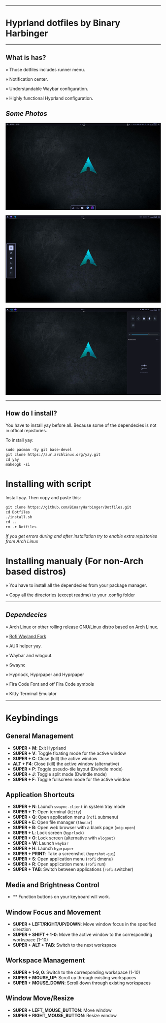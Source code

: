 
----------------------------------------------------------------------------------------

# Hyprland dotfiles by Binary Harbinger

----------------------------------------------------------------------------------------

## What is has?

» Those dotfiles includes runner menu.

» Notification center.

» Understandable Waybar configuration.

» Highly functional Hyprland configuration.

## *Some Photos*

![Photo](https://raw.githubusercontent.com/BinaryHarbinger/Dotfiles/main/readme/image.png?raw=true)


![Photo](https://raw.githubusercontent.com/BinaryHarbinger/Dotfiles/main/readme/photo4.png?raw=true)

![Photo](https://raw.githubusercontent.com/BinaryHarbinger/Dotfiles/main/readme/photo1.png?raw=true)


----------------------------------------------------------------------------------------

## How do I install?

You have to install yay before all. Because some of the dependecies is not in offical repistories.

To install yay: 
```
sudo pacman -Sy git base-devel
git clone https://aur.archlinux.org/yay.git
cd yay
makepgk -si
```

# Installing with script

Install yay. Then copy and paste this:
``` 
git clone https://github.com/BinaryHarbinger/Dotfiles.git
cd Dotfiles
./install.sh
cd ..
rm -r Dotfiles
```
_If you get errors during and after installation try to enable extra repistories from Arch Linux_

# Installing manualy (For non-Arch based distros)

» You have to install all the dependecies from your package manager.

» Copy all the directories (except readme) to your .config folder

***

## *Dependecies*
  
  » Arch Linux or other rolling release GNU/Linux distro based on Arch Linux.

  » [Rofi Wayland Fork](https://github.com/A417ya/rofi-wayland)

  » AUR helper yay.

  » Waybar and wlogout.

  » Swaync

  » Hyprlock, Hyprpaper and Hyprpaper

  » Fira Code Font and otf Fira Code symbols

  » Kitty Terminal Emulator


----------------------------------------------------------------------------------------

# Keybindings

## General Management
- **SUPER + M**: Exit Hyprland
- **SUPER + V**: Toggle floating mode for the active window
- **SUPER + C**: Close (kill) the active window
- **ALT + F4**: Close (kill) the active window (alternative)
- **SUPER + P**: Toggle pseudo-tile layout (Dwindle mode)
- **SUPER + J**: Toggle split mode (Dwindle mode)
- **SUPER + F**: Toggle fullscreen mode for the active window

## Application Shortcuts
- **SUPER + N**: Launch `swaync-client` in system tray mode
- **SUPER + T**: Open terminal (`kitty`)
- **SUPER + Q**: Open application menu (`rofi` submenu)
- **SUPER + E**: Open file manager (`thunar`)
- **SUPER + B**: Open web browser with a blank page (`xdg-open`)
- **SUPER + L**: Lock screen (`hyprlock`)
- **SUPER + O**: Lock screen (alternative with `wlogout`)
- **SUPER + W**: Launch `waybar`
- **SUPER + H**: Launch `hyprpaper`
- **SUPER + PRINT**: Take a screenshot (`hyprshot-gui`)
- **SUPER + S**: Open application menu (`rofi` dmenu)
- **SUPER + R**: Open application menu (`rofi` run)
- **SUPER + TAB**: Switch between applications (`rofi` switcher)

## Media and Brightness Control
- ** Function buttons on your keyboard will work.

## Window Focus and Movement
- **SUPER + LEFT/RIGHT/UP/DOWN**: Move window focus in the specified direction
- **SUPER + SHIFT + 1-0**: Move the active window to the corresponding workspace (1-10)
- **SUPER + ALT + TAB**: Switch to the next workspace

## Workspace Management
- **SUPER + 1-9, 0**: Switch to the corresponding workspace (1-10)
- **SUPER + MOUSE_UP**: Scroll up through existing workspaces
- **SUPER + MOUSE_DOWN**: Scroll down through existing workspaces

## Window Move/Resize
- **SUPER + LEFT_MOUSE_BUTTON**: Move window
- **SUPER + RIGHT_MOUSE_BUTTON**: Resize window


